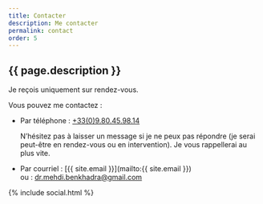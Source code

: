 ```yaml
---
title: Contacter
description: Me contacter
permalink: contact
order: 5
---
```


## {{ page.description }}

Je reçois uniquement sur rendez-vous.

Vous pouvez me contactez :

- Par téléphone : [+33(0)9.80.45.98.14](tel:+33980459814)

  N’hésitez pas à laisser un message si je ne peux pas répondre
  (je serai peut-être en rendez-vous ou en intervention).
  Je vous rappellerai au plus vite.

- Par courriel : [{{ site.email }}](mailto:{{ site.email }})
  <br />ou : [dr.mehdi.benkhadra@gmail.com](mailto:dr.mehdi.benkhadra@gmail.com)

{% include social.html %}
